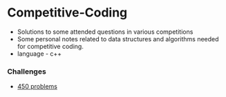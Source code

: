 # Competitive-Coding
- Solutions to some attended questions in various competitions
- Some personal notes related to data structures and algorithms needed for competitive coding.
- language - c++

### Challenges
- [450 problems](https://drive.google.com/file/d/1FMdN_OCfOI0iAeDlqswCiC2DZzD4nPsb/view)
